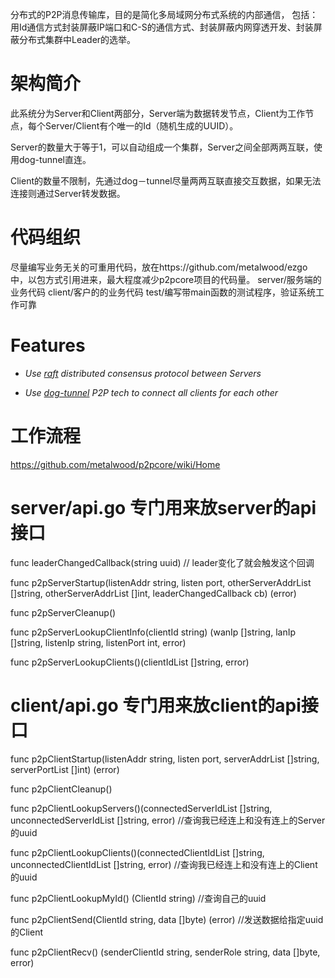 分布式的P2P消息传输库，目的是简化多局域网分布式系统的内部通信， 包括：用Id通信方式封装屏蔽IP端口和C-S的通信方式、封装屏蔽内网穿透开发、封装屏蔽分布式集群中Leader的选举。

#  架构简介

此系统分为Server和Client两部分，Server端为数据转发节点，Client为工作节点，每个Server/Client有个唯一的Id（随机生成的UUID）。

Server的数量大于等于1，可以自动组成一个集群，Server之间全部两两互联，使用dog-tunnel直连。

Client的数量不限制，先通过dog－tunnel尽量两两互联直接交互数据，如果无法连接则通过Server转发数据。

# 代码组织

尽量编写业务无关的可重用代码，放在https://github.com/metalwood/ezgo 中，以包方式引用进来，最大程度减少p2pcore项目的代码量。
server/服务端的业务代码
client/客户的的业务代码
test/编写带main函数的测试程序，验证系统工作可靠

# Features

* *Use [raft](https://github.com/hashicorp/raft) distributed consensus protocol between Servers*

* *Use [dog-tunnel](https://github.com/vzex/dog-tunnel) P2P tech to connect all clients for each other*

# 工作流程

https://github.com/metalwood/p2pcore/wiki/Home



# server/api.go 专门用来放server的api接口

func leaderChangedCallback(string uuid) // leader变化了就会触发这个回调

func p2pServerStartup(listenAddr string, listen port, otherServerAddrList []string, otherServerAddrList []int, leaderChangedCallback cb) (error)

func p2pServerCleanup()

func p2pServerLookupClientInfo(clientId string) (wanIp []string, lanIp []string, listenIp string, listenPort int, error)

func p2pServerLookupClients()(clientIdList []string, error)



# client/api.go 专门用来放client的api接口

func p2pClientStartup(listenAddr string, listen port, serverAddrList []string, serverPortList []int) (error)

func p2pClientCleanup()

func p2pClientLookupServers()(connectedServerIdList []string, unconnectedServerIdList []string, error) //查询我已经连上和没有连上的Server的uuid

func p2pClientLookupClients()(connectedClientIdList []string, unconnectedClientIdList []string, error) //查询我已经连上和没有连上的Client的uuid

func p2pClientLookupMyId() (ClientId string) //查询自己的uuid

func p2pClientSend(ClientId string, data []byte) (error) //发送数据给指定uuid的Client

func p2pClientRecv() (senderClientId string, senderRole string, data []byte, error)
